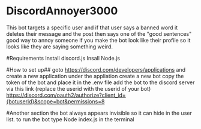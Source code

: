 # DiscordAnnoyer3000
This bot targets a specific user and if that user says a banned word it deletes their message and the post then says one of the "good sentences"
good way to annoy someone if you make the bot look like their profile so it looks like they are saying something weird.

#Requirements
Install discord.js
Insall Node.js

#How to set up##
goto https://discord.com/developers/applications and create a new application
under the appliation create a new bot
copy the token of the bot and place it in the .env file
add the bot to the discord server via this link (replace the userid with the userid of your bot)
https://discord.com/oauth2/authorize?client_id={botuserid}&scope=bot&permissions=8

#Another section
the bot always appears invisible so it can hide in the user list.
to run the bot type Node index.js in the terminal
